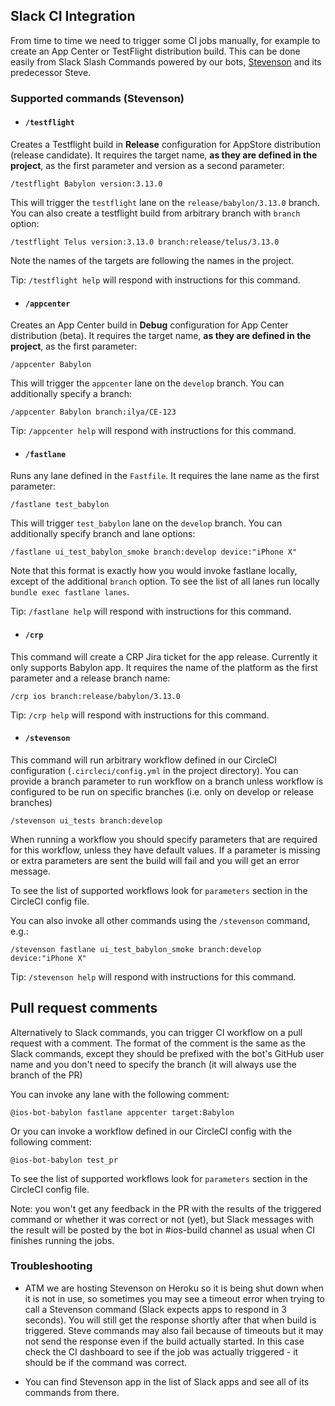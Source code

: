 ## Slack CI Integration

From time to time we need to trigger some CI jobs manually, for example to create an App Center or TestFlight distribution build. This can be done easily from Slack Slash Commands powered by our bots, [Stevenson](https://github.com/babylonhealth/Stevenson) and its predecessor Steve.

### Supported commands (Stevenson)

* #### `/testflight` 

Creates a Testflight build in **Release** configuration for AppStore distribution (release candidate). It requires the target name, **as they are defined in the project**, as the first parameter and version as a second parameter:

```
/testflight Babylon version:3.13.0
```

This will trigger the `testflight` lane on the `release/babylon/3.13.0` branch. You can also create a testflight build from arbitrary branch with `branch` option:

```
/testflight Telus version:3.13.0 branch:release/telus/3.13.0
```

Note the names of the targets are following the names in the project.

Tip: `/testflight help` will respond with instructions for this command.

* #### `/appcenter`

Creates an App Center build in **Debug** configuration for App Center distribution (beta). It requires the target name, **as they are defined in the project**, as the first parameter:

```
/appcenter Babylon
```

This will trigger the `appcenter` lane on the `develop` branch. You can additionally specify a branch:

```
/appcenter Babylon branch:ilya/CE-123
```

Tip: `/appcenter help` will respond with instructions for this command.

* #### `/fastlane`

Runs any lane defined in the `Fastfile`. It requires the lane name as the first parameter:

```
/fastlane test_babylon 
```

This will trigger `test_babylon` lane on the `develop` branch. You can additionally specify branch and lane options:

```
/fastlane ui_test_babylon_smoke branch:develop device:"iPhone X"
```

Note that this format is exactly how you would invoke fastlane locally, except of the additional `branch` option.
To see the list of all lanes run locally `bundle exec fastlane lanes`.

Tip: `/fastlane help` will respond with instructions for this command.

* #### `/crp`

This command will create a CRP Jira ticket for the app release. Currently it only supports Babylon app. It requires the name of the platform as the first parameter and a release branch name:

```
/crp ios branch:release/babylon/3.13.0
```

Tip: `/crp help` will respond with instructions for this command.

* #### `/stevenson`

This command will run arbitrary workflow defined in our CircleCI configuration (`.circleci/config.yml` in the project directory). You can provide a branch parameter to run workflow on a branch unless workflow is configured to be run on specific branches (i.e. only on develop or release branches)

```
/stevenson ui_tests branch:develop
```

When running a workflow you should specify parameters that are required for this workflow, unless they have default values. If a parameter is missing or extra parameters are sent the build will fail and you will get an error message.

To see the list of supported workflows look for `parameters` section in the CircleCI config file.

You can also invoke all other commands using the `/stevenson` command, e.g.:

```
/stevenson fastlane ui_test_babylon_smoke branch:develop device:"iPhone X"
```

Tip: `/stevenson help` will respond with instructions for this command.

## Pull request comments

Alternatively to Slack commands, you can trigger CI workflow on a pull request with a comment. The format of the comment is the same as the Slack commands, except they should be prefixed with the bot's GitHub user name and you don't need to specify the branch (it will always use the branch of the PR)

You can invoke any lane with the following comment:

```
@ios-bot-babylon fastlane appcenter target:Babylon
```

Or you can invoke a workflow defined in our CircleCI config with the following comment:

```
@ios-bot-babylon test_pr
```

To see the list of supported workflows look for `parameters` section in the CircleCI config file.

Note: you won't get any feedback in the PR with the results of the triggered command or whether it was correct or not (yet), but Slack messages with the result will be posted by the bot in #ios-build channel as usual when CI finishes running the jobs.

### Troubleshooting

* ATM we are hosting Stevenson on Heroku so it is being shut down when it is not in use, so sometimes you may see a timeout error when trying to call a Stevenson command (Slack expects apps to respond in 3 seconds). You will still get the response shortly after that when build is triggered. Steve commands may also fail because of timeouts but it may not send the response even if the build actually started. In this case check the CI dashboard to see if the job was actually triggered - it should be if the command was correct.

* You can find Stevenson app in the list of Slack apps and see all of its commands from there.

